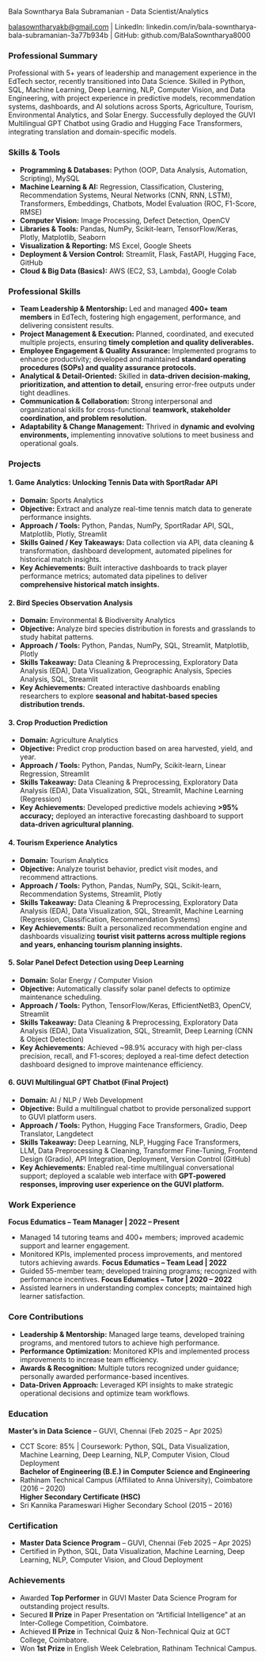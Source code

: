 Bala Sowntharya Bala Subramanian - Data Scientist/Analytics

balasowntharyakb@gmail.com | LinkedIn: linkedin.com/in/bala-sowntharya-bala-subramanian-3a77b934b | GitHub: github.com/BalaSowntharya8000

### Professional Summary
Professional with 5+ years of leadership and management experience in the EdTech sector, recently transitioned into Data Science. Skilled in Python, SQL, Machine Learning, Deep Learning, NLP, Computer Vision, and Data Engineering, with project experience in predictive models, recommendation systems, dashboards, and AI solutions across Sports, Agriculture, Tourism, Environmental Analytics, and Solar Energy. Successfully deployed the GUVI Multilingual GPT Chatbot using Gradio and Hugging Face Transformers, integrating translation and domain-specific models.

### Skills & Tools
- **Programming & Databases:** Python (OOP, Data Analysis, Automation, Scripting), MySQL
- **Machine Learning & AI:** Regression, Classification, Clustering, Recommendation Systems, Neural Networks (CNN, RNN, LSTM), Transformers, Embeddings, Chatbots, Model Evaluation (ROC, F1-Score, RMSE)
- **Computer Vision:** Image Processing, Defect Detection, OpenCV
- **Libraries & Tools:** Pandas, NumPy, Scikit-learn, TensorFlow/Keras, Plotly, Matplotlib, Seaborn
- **Visualization & Reporting:** MS Excel, Google Sheets
- **Deployment & Version Control:** Streamlit, Flask, FastAPI, Hugging Face, GitHub
- **Cloud & Big Data (Basics):** AWS (EC2, S3, Lambda), Google Colab

### Professional Skills
- **Team Leadership & Mentorship:** Led and managed **400+ team members** in EdTech, fostering high engagement, performance, and delivering consistent results.
- **Project Management & Execution:** Planned, coordinated, and executed multiple projects, ensuring **timely completion and quality deliverables.**
- **Employee Engagement & Quality Assurance:** Implemented programs to enhance productivity; developed and maintained **standard operating procedures (SOPs) and quality assurance protocols.**
- **Analytical & Detail-Oriented:** Skilled in **data-driven decision-making, prioritization, and attention to detail,** ensuring error-free outputs under tight deadlines.
- **Communication & Collaboration:** Strong interpersonal and organizational skills for cross-functional **teamwork, stakeholder coordination, and problem resolution.**
- **Adaptability & Change Management:** Thrived in **dynamic and evolving environments,** implementing innovative solutions to meet business and operational goals.

### Projects
#### 1. Game Analytics: Unlocking Tennis Data with SportRadar API
- **Domain:** Sports Analytics
- **Objective:** Extract and analyze real-time tennis match data to generate performance insights.
- **Approach / Tools:** Python, Pandas, NumPy, SportRadar API, SQL, Matplotlib, Plotly, Streamlit
- **Skills Gained / Key Takeaways:** Data collection via API, data cleaning & transformation, dashboard development, automated pipelines for historical match insights.
- **Key Achievements:** Built interactive dashboards to track player performance metrics; automated data pipelines to deliver **comprehensive historical match insights.**

#### 2. Bird Species Observation Analysis
- **Domain:** Environmental & Biodiversity Analytics
- **Objective:** Analyze bird species distribution in forests and grasslands to study habitat patterns.
- **Approach / Tools:** Python, Pandas, NumPy, SQL, Streamlit, Matplotlib, Plotly
- **Skills Takeaway:** Data Cleaning & Preprocessing, Exploratory Data Analysis (EDA), Data Visualization, Geographic Analysis, Species Analysis, SQL, Streamlit
- **Key Achievements:** Created interactive dashboards enabling researchers to explore **seasonal and habitat-based species distribution trends.**

#### 3. Crop Production Prediction
- **Domain:** Agriculture Analytics
- **Objective:** Predict crop production based on area harvested, yield, and year.
- **Approach / Tools:** Python, Pandas, NumPy, Scikit-learn, Linear Regression, Streamlit
- **Skills Takeaway:** Data Cleaning & Preprocessing, Exploratory Data Analysis (EDA), Data Visualization, SQL, Streamlit, Machine Learning (Regression)
- **Key Achievements:** Developed predictive models achieving **>95% accuracy;** deployed an interactive forecasting dashboard to support **data-driven agricultural planning.**

#### 4. Tourism Experience Analytics
- **Domain:** Tourism Analytics
- **Objective:** Analyze tourist behavior, predict visit modes, and recommend attractions.
- **Approach / Tools:** Python, Pandas, NumPy, SQL, Scikit-learn, Recommendation Systems, Streamlit, Plotly
- **Skills Takeaway:** Data Cleaning & Preprocessing, Exploratory Data Analysis (EDA), Data Visualization, SQL, Streamlit, Machine Learning (Regression, Classification, Recommendation Systems)
- **Key Achievements:** Built a personalized recommendation engine and dashboards visualizing **tourist visit patterns across multiple regions and years, enhancing tourism planning insights.**

#### 5. Solar Panel Defect Detection using Deep Learning
- **Domain:** Solar Energy / Computer Vision
- **Objective:** Automatically classify solar panel defects to optimize maintenance scheduling.
- **Approach / Tools:** Python, TensorFlow/Keras, EfficientNetB3, OpenCV, Streamlit
- **Skills Takeaway:** Data Cleaning & Preprocessing, Exploratory Data Analysis (EDA), Data Visualization, SQL, Streamlit, Deep Learning (CNN & Object Detection)
- **Key Achievements:** Achieved ~98.9% accuracy with high per-class precision, recall, and F1-scores; deployed a real-time defect detection dashboard designed to improve maintenance efficiency.

#### 6. GUVI Multilingual GPT Chatbot (Final Project)
- **Domain:** AI / NLP / Web Development
- **Objective:** Build a multilingual chatbot to provide personalized support to GUVI platform users.
- **Approach / Tools:** Python, Hugging Face Transformers, Gradio, Deep Translator, Langdetect
- **Skills Takeaway:** Deep Learning, NLP, Hugging Face Transformers, LLM, Data Preprocessing & Cleaning, Transformer Fine-Tuning, Frontend Design (Gradio), API Integration, Deployment, Version Control (GitHub)
- **Key Achievements:** Enabled real-time multilingual conversational support; deployed a scalable web interface with **GPT-powered responses, improving user experience on the GUVI platform.**

### Work Experience
**Focus Edumatics – Team Manager | 2022 – Present**
- Managed 14 tutoring teams and 400+ members; improved academic support and learner engagement.
- Monitored KPIs, implemented process improvements, and mentored tutors achieving awards.
**Focus Edumatics – Team Lead | 2022**
- Guided 55-member team; developed training programs; recognized with performance incentives.
**Focus Edumatics – Tutor | 2020 – 2022**
- Assisted learners in understanding complex concepts; maintained high learner satisfaction.

### Core Contributions
- **Leadership & Mentorship:** Managed large teams, developed training programs, and mentored tutors to achieve high performance.
- **Performance Optimization:** Monitored KPIs and implemented process improvements to increase team efficiency.
- **Awards & Recognition:** Multiple tutors recognized under guidance; personally awarded performance-based incentives.
- **Data-Driven Approach:** Leveraged KPI insights to make strategic operational decisions and optimize team workflows.

### Education
**Master’s in Data Science** – GUVI, Chennai (Feb 2025 – Apr 2025)  
- CCT Score: 85% | Coursework: Python, SQL, Data Visualization, Machine Learning, Deep Learning, NLP, Computer Vision, Cloud Deployment  
**Bachelor of Engineering (B.E.) in Computer Science and Engineering**  
- Rathinam Technical Campus (Affiliated to Anna University), Coimbatore (2016 – 2020)  
**Higher Secondary Certificate (HSC)**  
- Sri Kannika Parameswari Higher Secondary School (2015 – 2016)

### Certification
- **Master Data Science Program** – GUVI, Chennai (Feb 2025 – Apr 2025)  
-  Certified in Python, SQL, Data Visualization, Machine Learning, Deep Learning, NLP, Computer Vision, and Cloud Deployment

### Achievements
- Awarded **Top Performer** in GUVI Master Data Science Program for outstanding project results.  
- Secured **II Prize** in Paper Presentation on “Artificial Intelligence” at an Inter-College Competition, Coimbatore.  
- Achieved **II Prize** in Technical Quiz & Non-Technical Quiz at GCT College, Coimbatore.  
- Won **1st Prize** in English Week Celebration, Rathinam Technical Campus.

